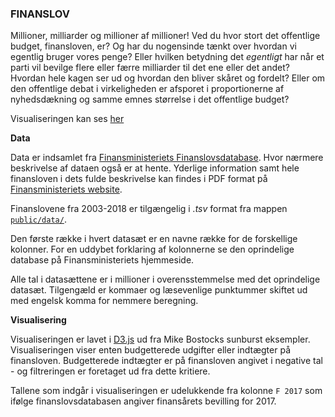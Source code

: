 ### FINANSLOV

Millioner, milliarder og millioner af millioner! Ved du hvor stort det offentlige budget, finansloven, er? Og har du nogensinde tænkt over hvordan vi egentlig bruger vores penge? Eller hvilken betydning det _egentligt_ har når et parti vil bevilge flere eller færre milliarder til det ene eller det andet? Hvordan hele kagen ser ud og hvordan den bliver skåret og fordelt? Eller om den offentlige debat i virkeligheden er afsporet i proportionerne af nyhedsdækning og samme emnes størrelse i det offentlige budget?

Visualiseringen kan ses [her](http://52.59.14.148:10000/)

**Data**

Data er indsamlet fra [Finansministeriets Finanslovsdatabase](http://www.oes-cs.dk/olapdatabase/finanslov/index.cgi).
Hvor nærmere beskrivelse af dataen også er at hente. Yderlige information samt hele finansloven i dets fulde beskrivelse kan findes i PDF format på 
[Finansministeriets website](https://www.fm.dk/publikationer/2016/finanslov-for-2016).

Finanslovene fra 2003-2018 er tilgængelig i _.tsv_ format fra mappen [`public/data/`](https://github.com/kalkun/finansloven/tree/master/public/data).

Den første række i hvert datasæt er en navne række for de forskellige kolonner. For en uddybet forklaring af kolonnerne se den oprindelige database på Finansministeriets hjemmeside. 

Alle tal i datasættene er i millioner i overensstemmelse med det oprindelige datasæt. Tilgengæld er kommaer og læsevenlige punktummer skiftet ud med engelsk komma for nemmere beregning.

**Visualisering**

Visualiseringen er lavet i [D3.js](https://d3js.org/) ud fra Mike Bostocks sunburst eksempler. Visualiseringen viser enten budgetterede udgifter eller indtægter på finansloven. Budgetterede indtægter er på finansloven angivet i negative tal - og filtreringen er foretaget ud fra dette kritiere. 

Tallene som indgår i visualiseringen er udelukkende fra kolonne `F 2017` som ifølge finanslovsdatabasen angiver finansårets bevilling for 2017.
